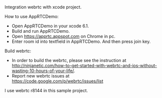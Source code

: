 Integration webrtc with xcode project.

How to use AppRTCDemo:
  - Open AppRTCDemo in your xcode 6.1.
  - Build and run AppRTCDemo.
  - Open https://apprtc.appspot.com on Chrome in pc.
  - Enter room id into textfield in AppRTCDemo. And then press join key.

Build webrtc:
  - In order to build the webrtc, please see the instruction at http://ninjanetic.com/how-to-get-started-with-webrtc-and-ios-without-wasting-10-hours-of-your-life/.
  - Report new webrtc issues at https://code.google.com/p/webrtc/issues/list

I use webrtc r8144 in this sample project.
